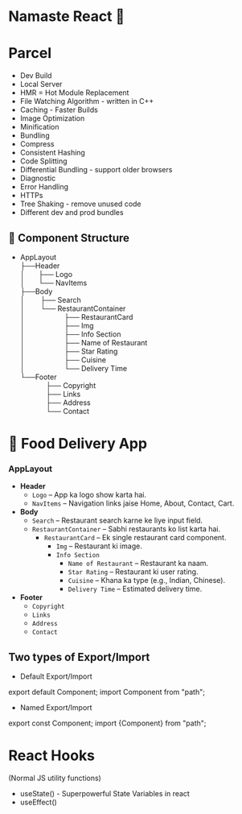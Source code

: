# Namaste React 🚀

# Parcel

- Dev Build
- Local Server
- HMR = Hot Module Replacement
- File Watching Algorithm - written in C++
- Caching - Faster Builds
- Image Optimization
- Minification
- Bundling
- Compress
- Consistent Hashing
- Code Splitting
- Differential Bundling - support older browsers
- Diagnostic
- Error Handling
- HTTPs
- Tree Shaking - remove unused code
- Different dev and prod bundles

## 🧱 Component Structure

- AppLayout \
  ├──Header \
  │ &nbsp;&nbsp;&nbsp;&nbsp;&nbsp;&nbsp;├── Logo \
  │ &nbsp;&nbsp;&nbsp;&nbsp;&nbsp;&nbsp;└── NavItems \
  ├──Body \
  │ &nbsp;&nbsp;&nbsp;&nbsp;&nbsp;&nbsp; ├── Search \
  │ &nbsp;&nbsp;&nbsp;&nbsp;&nbsp;&nbsp; └── RestaurantContainer \
  │&nbsp;&nbsp;&nbsp;&nbsp;&nbsp;&nbsp;&nbsp;&nbsp;&nbsp;&nbsp;&nbsp;&nbsp; &nbsp;&nbsp;&nbsp;&nbsp;&nbsp;&nbsp; ├── RestaurantCard \
  │ &nbsp;&nbsp;&nbsp;&nbsp;&nbsp;&nbsp;&nbsp;&nbsp;&nbsp;&nbsp;&nbsp;&nbsp; &nbsp;&nbsp;&nbsp;&nbsp;&nbsp;&nbsp;├── Img \
  │ &nbsp;&nbsp;&nbsp;&nbsp;&nbsp;&nbsp;&nbsp;&nbsp;&nbsp;&nbsp;&nbsp;&nbsp;&nbsp;&nbsp;&nbsp;&nbsp;&nbsp;&nbsp; ├── Info Section \
  │ &nbsp;&nbsp;&nbsp;&nbsp;&nbsp;&nbsp;&nbsp;&nbsp;&nbsp;&nbsp;&nbsp;&nbsp; &nbsp;&nbsp;&nbsp;&nbsp;&nbsp;&nbsp;├── Name of Restaurant \
  │ &nbsp;&nbsp;&nbsp;&nbsp;&nbsp;&nbsp;&nbsp;&nbsp;&nbsp;&nbsp;&nbsp;&nbsp; &nbsp;&nbsp;&nbsp;&nbsp;&nbsp;&nbsp;├── Star Rating \
  │ &nbsp;&nbsp;&nbsp;&nbsp;&nbsp;&nbsp;&nbsp;&nbsp;&nbsp;&nbsp;&nbsp;&nbsp; &nbsp;&nbsp;&nbsp;&nbsp;&nbsp;&nbsp;├── Cuisine \
  │ &nbsp;&nbsp;&nbsp;&nbsp;&nbsp;&nbsp;&nbsp;&nbsp;&nbsp;&nbsp;&nbsp;&nbsp; &nbsp;&nbsp;&nbsp;&nbsp;&nbsp;&nbsp;└── Delivery Time \
  └──Footer \
  &nbsp;&nbsp;&nbsp;&nbsp;&nbsp;&nbsp;&nbsp;&nbsp;&nbsp;&nbsp;&nbsp;&nbsp; ├── Copyright \
  &nbsp;&nbsp;&nbsp;&nbsp;&nbsp;&nbsp;&nbsp;&nbsp;&nbsp;&nbsp;&nbsp;&nbsp; ├── Links \
  &nbsp;&nbsp;&nbsp;&nbsp;&nbsp;&nbsp;&nbsp;&nbsp;&nbsp;&nbsp;&nbsp;&nbsp; ├── Address \
  &nbsp;&nbsp;&nbsp;&nbsp;&nbsp;&nbsp;&nbsp;&nbsp;&nbsp;&nbsp;&nbsp;&nbsp; └── Contact

# 🍔 Food Delivery App

### AppLayout

- **Header**
  - `Logo` – App ka logo show karta hai.
  - `NavItems` – Navigation links jaise Home, About, Contact, Cart.
- **Body**
  - `Search` – Restaurant search karne ke liye input field.
  - `RestaurantContainer` – Sabhi restaurants ko list karta hai.
    - `RestaurantCard` – Ek single restaurant card component.
      - `Img` – Restaurant ki image.
      - `Info Section`
        - `Name of Restaurant` – Restaurant ka naam.
        - `Star Rating` – Restaurant ki user rating.
        - `Cuisine` – Khana ka type (e.g., Indian, Chinese).
        - `Delivery Time` – Estimated delivery time.
- **Footer**
  - `Copyright`
  - `Links`
  - `Address`
  - `Contact`

## Two types of Export/Import

- Default Export/Import

export default Component;
import Component from "path";

- Named Export/Import

export const Component;
import {Component} from "path";

# React Hooks

(Normal JS utility functions)

- useState() - Superpowerful State Variables in react
- useEffect()
